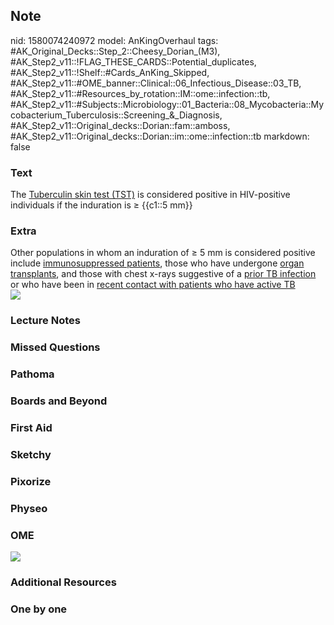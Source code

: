 ## Note
nid: 1580074240972
model: AnKingOverhaul
tags: #AK_Original_Decks::Step_2::Cheesy_Dorian_(M3), #AK_Step2_v11::!FLAG_THESE_CARDS::Potential_duplicates, #AK_Step2_v11::!Shelf::#Cards_AnKing_Skipped, #AK_Step2_v11::#OME_banner::Clinical::06_Infectious_Disease::03_TB, #AK_Step2_v11::#Resources_by_rotation::IM::ome::infection::tb, #AK_Step2_v11::#Subjects::Microbiology::01_Bacteria::08_Mycobacteria::Mycobacterium_Tuberculosis::Screening_&_Diagnosis, #AK_Step2_v11::Original_decks::Dorian::fam::amboss, #AK_Step2_v11::Original_decks::Dorian::im::ome::infection::tb
markdown: false

### Text
The <u>Tuberculin skin test (TST)</u> is considered positive in
HIV-positive individuals if the induration is ≥ {{c1::5 mm}}

### Extra
<div>
  <div>
    Other populations in whom an induration of ≥ 5 mm is considered
    positive include <u>immunosuppressed patients</u>, those who
    have undergone <u>organ transplants</u>, and those with chest
    x-rays suggestive of a <u>prior TB infection</u> or who have
    been in <u>recent contact with patients who have active TB</u>
  </div>
</div>
<div><img src="big_5dfa4de76f9c5.jpg"></div>

### Lecture Notes


### Missed Questions


### Pathoma


### Boards and Beyond


### First Aid


### Sketchy


### Pixorize


### Physeo


### OME
<div class="ome-widget">
  <a href=
  "https://onlinemeded.org/spa/infectious-disease/tb/acquire?ref=anki">
  <img src="_OME_AnkiFlashcards_Lesson_2.png"></a>
</div>

### Additional Resources


### One by one

